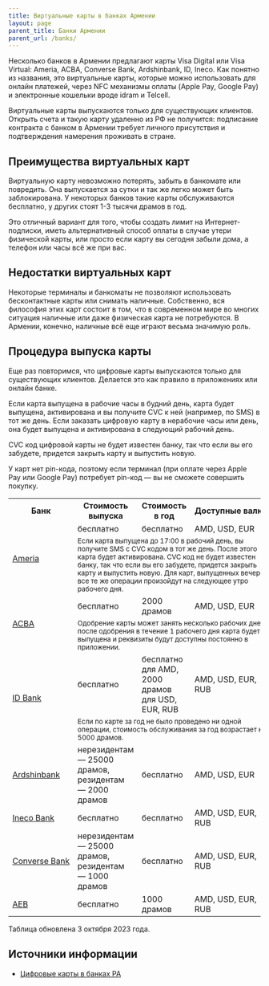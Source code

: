 ```yaml
---
title: Виртуальные карты в банках Армении
layout: page
parent_title: Банки Армении
parent_url: /banks/
---
```


Несколько банков в Армении предлагают карты Visa Digital или Visa Virtual: Ameria, ACBA, Converse Bank, Ardshinbank, ID, Ineco. Как понятно из названия, это виртуальные карты, которые можно использовать для онлайн платежей, через NFC механизмы оплаты (Apple Pay, Google Pay) и электронные кошельки вроде idram и Telcell.

Виртуальные карты выпускаются только для существующих клиентов. Открыть счета и такую карту удаленно из РФ не получится: подписание контракта с банком в Армении требует личного присутствия и подтверждения намерения проживать в стране.

## Преимущества виртуальных карт

Виртуальную карту невозможно потерять, забыть в банкомате или повредить. Она выпускается за сутки и так же легко может быть заблокирована. У некоторых банков такие карты обслуживаются бесплатно, у других стоят 1-3 тысячи драмов в год.

Это отличный вариант для того, чтобы создать лимит на Интернет-подписки, иметь альтернативный способ оплаты в случае утери физической карты, или просто если карту вы сегодня забыли дома, а телефон или часы всё же при вас.

## Недостатки виртуальных карт

Некоторые терминалы и банкоматы не позволяют использовать бесконтактные карты или снимать наличные. Собственно, вся философия этих карт состоит в том, что в современном мире во многих ситуация наличные или даже физическая карта не потребуются. В Армении, конечно, наличные всё еще играют весьма значимую роль.

## Процедура выпуска карты

Еще раз повторимся, что цифровые карты выпускаются только для существующих клиентов. Делается это как правило в приложениях или онлайн банке.

Если карта выпущена в рабочие часы в будний день, карта будет выпущена, активирована и вы получите CVC к ней (например, по SMS) в тот же день. Если заказать цифровую карту в нерабочие часы или день, она будет выпущена и активирована в следующий рабочий день.

CVC код цифровой карты не будет известен банку, так что если вы его забудете, придется закрыть карту и выпустить новую.

У карт нет pin-кода, поэтому если терминал (при оплате через Apple Pay или Google Pay) потребует pin-код — вы не сможете совершить покупку.

<table>
<tr><th>Банк</th><th>Стоимость выпуска</th><th>Стоимость в год</th><th nowrap>Доступные валюты</th></tr>
<tr>
<td rowspan="2"><a href="https://ameriabank.am/en/personal/cards/cards/debit-cards">Ameria</a></td>
<td>бесплатно</td>
<td>бесплатно</td>
<td>AMD, USD, EUR</td>
</tr>
<tr>
<td colspan="3"><small>Если карта выпущена до 17:00 в рабочий день, вы получите SMS с CVC кодом в тот же день. После этого карта будет активирована. CVC код не будет известен банку, так что если вы его забудете, придется закрыть карту и выпустить новую. Для карт, выпущенных вечером, все те же операции произойдут на следующее утро рабочего дня.</small></td>
</tr>
<tr>
<td rowspan="2"><a href="https://www.acba.am/en/individuals/choose-a-card/special-cards/Visa-Digital">ACBA</a></td>
<td>бесплатно</td>
<td>2000 драмов</td>
<td>AMD, USD, EUR</td>
</tr>
<tr>
<td colspan="3"><small>Одобрение карты может занять несколько рабочих дней, после одобрения в течение 1 рабочего дня карта будет выпущена и реквизиты будут доступны постоянно в приложении.</small></td>
</tr>
<tr>
<td rowspan="2"><a href="https://idbank.am/en/cards/other/visa-digital/?tab-id=tarifs">ID Bank</a></td>
<td>бесплатно</td>
<td>бесплатно для AMD,<br> 2000 драмов для USD, EUR, RUB</td>
<td>AMD, USD, EUR, RUB</td>
</tr>
<tr>
<td colspan="3"><small>Если по карте за год не было проведено ни одной операции, стоимость обслуживания за год возрастает на 5000 драмов.</small></td>
</tr>
<tr>
<td><a href="https://www.ardshinbank.am/en/content/visa-gold-debit-digital-card">Ardshinbank</a></td>
<td>нерезидентам — 25000 драмов,<br> резидентам — 2000 драмов</td>
<td>бесплатно</td>
<td>AMD, USD, EUR</td>
</tr>
<tr>
<td nowrap><a href="https://www.inecobank.am/en/Individual/cards/visa-digital/terms">Ineco Bank</a></td>
<td>бесплатно</td>
<td>бесплатно</td>
<td>AMD, USD, EUR, RUB</td>
</tr>
<tr>
<td nowrap><a href="https://www.conversebank.am/en/visa-virtual/">Converse Bank</a></td>
<td>нерезидентам — 25000 драмов,<br> резидентам — 1000 драмов</td>
<td>бесплатно</td>
<td>AMD, USD, EUR, RUB</td>
</tr>
<tr>
<td nowrap><a href="https://www.aeb.am/en/visa-digital/">AEB</a></td>
<td>бесплатно</td>
<td>1000 драмов</td>
<td>AMD, USD, EUR, RUB</td>
</tr>
</table>

Таблица обновлена 3 октября 2023 года.

## Источники информации

- [Цифровые карты в банках РА](https://www.notion.so/095e0ba783044194b36524aad433015e)

